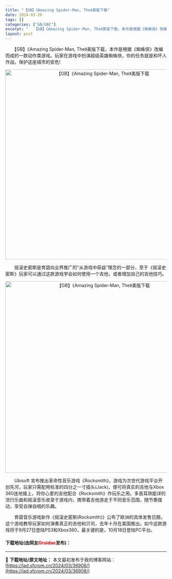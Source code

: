 ```yaml
---
title: "【GB】《Amazing Spider-Man, The》美版下载"
date: 2024-03-26
tags: []
categories: ["GB/GBC"]
excerpt: "　　【GB】《Amazing Spider-Man, The》美版下载，本作是根据《蜘蛛侠》改编而成的一款动作类游戏。玩家在游戏中扮演超级英雄蜘蛛侠，你的任务就是和坏人作战，保护这座城市的安危! 　　摇滚史密斯是育碧向业界推广的&ldquo;从游戏中获益&rdquo;理念的一部分，至于《摇滚史密斯》&hellip;"
layout: post
---
```


 <p>　　【GB】《Amazing Spider-Man, The》美版下载，本作是根据《蜘蛛侠》改编而成的一款动作类游戏。玩家在游戏中扮演超级英雄蜘蛛侠，你的任务就是和坏人作战，保护这座城市的安危!</p> <p align="center"><img align="" border="0" src="https://lad.sfcrom.cn/wp-content/uploads/2024/03/20240326_66027e83b74c1.png" width="593" alt="【GB】《Amazing Spider-Man, The》美版下载" /></p> <p>　　摇滚史密斯是育碧向业界推广的&ldquo;从游戏中获益&rdquo;理念的一部分，至于《摇滚史密斯》玩家可以通过这款游戏学会如何使用一个吉他，或者增加自己的吉他技巧。</p> <p align="center"><img align="" border="0" src="https://lad.sfcrom.cn/wp-content/uploads/2024/03/20240326_66027e8465a00.png" width="597" alt="【GB】《Amazing Spider-Man, The》美版下载" /></p> <p>　　Ubisoft 宣布推出革命性音乐游戏《Rocksmith》，游戏为次世代游戏平台开创先河，玩家只需配用标准的四分之一寸插头(Jack)，便可将真实的吉他与Xbox 360连地接上，将你心爱的吉他配合《Rocksmith》作玩乐之用。多首耳熟能详的流行乐曲和摇滚音乐收录于游戏内，携带着吉他游走于不同音乐范围，随节奏摆动，享受自弹自唱的乐趣。</p> <p>　　育碧音乐游戏新作《摇滚史密斯(Rocksmith)》公布了欧洲的具体发售日期，这个游戏教导玩家如何演奏真正的吉他和贝司，去年十月在美国推出。如今这款游戏将于9月27日登陆PS3和Xbox360，最关键的是，10月18日登陆PC平台。</p> <p><h4>下载地址(由网友<font color="red">Gruidae</font>发布)：</h4></p> 

---
📖 **下载地址/原文地址：** 本文最初发布于我的博客网站：[https://lad.sfcrom.cn/2024/03/36908/](https://lad.sfcrom.cn/2024/03/36908/)
